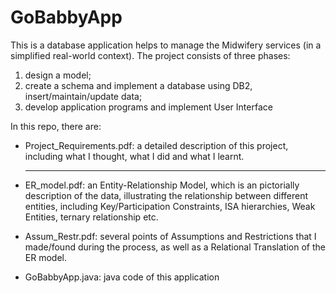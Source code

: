 # GoBabbyApp
This is a database application helps to manage the Midwifery services (in a simplified real-world context). The project consists of three phases: 

1. design a model;  
2. create a schema and implement a database using DB2, insert/maintain/update data;  
3. develop application programs and implement User Interface


In this repo, there are:

- Project_Requirements.pdf: a detailed description of this project, including what I thought, what I did and what I learnt.

  ------

- ER_model.pdf: an Entity-Relationship Model, which is an pictorially description of the data, illustrating the relationship between different entities, including Key/Participation Constraints, ISA hierarchies, Weak Entities, ternary relationship etc.

- Assum_Restr.pdf: several points of Assumptions and Restrictions that I made/found during the process, as well as a Relational Translation of the ER model.

- GoBabbyApp.java: java code of this application



